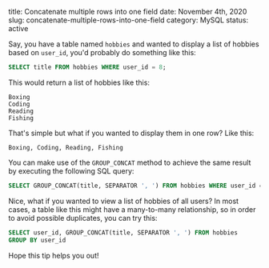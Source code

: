 title: Concatenate multiple rows into one field
date: November 4th, 2020
slug: concatenate-multiple-rows-into-one-field
category: MySQL
status: active

Say, you have a table named `hobbies` and wanted to display a list of hobbies based on `user_id`, you'd probably do something like this:
```sql
SELECT title FROM hobbies WHERE user_id = 8;
```

This would return a list of hobbies like this:
```plaintext
Boxing
Coding
Reading
Fishing
```

That's simple but what if you wanted to display them in one row? Like this:
```plaintext
Boxing, Coding, Reading, Fishing
```

You can make use of the `GROUP_CONCAT` method to achieve the same result by executing the following SQL query:
```sql
SELECT GROUP_CONCAT(title, SEPARATOR ', ') FROM hobbies WHERE user_id = 8;
```

Nice, what if you wanted to view a list of hobbies of all users? In most cases, a table like this might have a many-to-many relationship, so in order to avoid possible duplicates, you can try this:
```sql
SELECT user_id, GROUP_CONCAT(title, SEPARATOR ', ') FROM hobbies
GROUP BY user_id
```

Hope this tip helps you out!